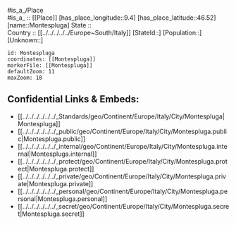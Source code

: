 ﻿---
location: [46.52,9.4] 
mapzoom: [7,12] 
mapmarker: city 
type: City
tags:
- geo/City


SpocWebEntityId: 32578
isDeleted: false
confidential: public

---
#is_a_/Place  
#is_a_ :: [[Place]] 
[has_place_longitude::9.4] 
[has_place_latitude::46.52] 
[name::Montespluga] 
State ::  
Country :: [[../../../../../Europe~South/Italy]] 
[StateId::] 
[Population::] 
[Unknown::] 


```leaflet
id: Montespluga
coordinates: [[Montespluga]] 
markerFile: [[Montespluga]] 
defaultZoom: 11 
maxZoom: 18
```


## Confidential Links & Embeds: 
- [[../../../../../../_Standards/geo/Continent/Europe/Italy/City/Montespluga|Montespluga]] 
- [[../../../../../../_public/geo/Continent/Europe/Italy/City/Montespluga.public|Montespluga.public]] 
- [[../../../../../../_internal/geo/Continent/Europe/Italy/City/Montespluga.internal|Montespluga.internal]] 
- [[../../../../../../_protect/geo/Continent/Europe/Italy/City/Montespluga.protect|Montespluga.protect]] 
- [[../../../../../../_private/geo/Continent/Europe/Italy/City/Montespluga.private|Montespluga.private]] 
- [[../../../../../../_personal/geo/Continent/Europe/Italy/City/Montespluga.personal|Montespluga.personal]] 
- [[../../../../../../_secret/geo/Continent/Europe/Italy/City/Montespluga.secret|Montespluga.secret]] 
